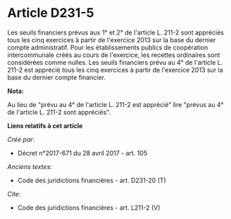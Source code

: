 # Article D231-5

Les seuils financiers prévus aux 1° et 2° de l'article L. 211-2 sont appréciés tous les cinq exercices à partir de l'exercice
2013 sur la base du dernier compte administratif. Pour les établissements publics de coopération intercommunale créés au
cours de l'exercice, les recettes ordinaires sont considérées comme nulles. Les seuils financiers prévu au 4° de l'article L.
211-2 est apprécié tous les cinq exercices à partir de l'exercice 2013 sur la base du dernier compte financier.

**Nota:**

Au lieu de "prévu au 4° de l'article L. 211-2 est apprécié" lire "prévus au 4° de l'article L. 211-2 sont appréciés".

**Liens relatifs à cet article**

_Créé par_:

  - Décret n°2017-671 du 28 avril 2017 - art. 105

_Anciens textes_:

  - Code des juridictions financières - art. D231-20 (T)

_Cite_:

  - Code des juridictions financières - art. L211-2 (V)
